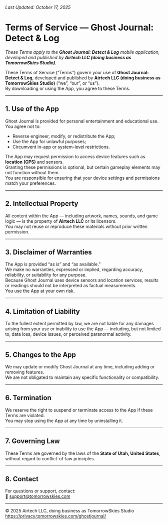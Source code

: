<link rel="stylesheet" href="../assets/style.css">

_Last Updated: October 17, 2025_

# Terms of Service — Ghost Journal: Detect & Log

_These Terms apply to the **Ghost Journal: Detect & Log** mobile application, developed and published by **Airtech LLC (doing business as TomorrowSkies Studio)**._

These Terms of Service (“Terms”) govern your use of **Ghost Journal: Detect & Log**, developed and published by **Airtech LLC (doing business as TomorrowSkies Studio)** (“we”, “our”, or “us”).  
By downloading or using the App, you agree to these Terms.

---

## 1. Use of the App
Ghost Journal is provided for personal entertainment and educational use.  
You agree not to:
- Reverse engineer, modify, or redistribute the App;
- Use the App for unlawful purposes;
- Circumvent in-app or system-level restrictions.

The App may request permission to access device features such as **location (GPS)** and sensors.  
Granting these permissions is optional, but certain gameplay elements may not function without them.  
You are responsible for ensuring that your device settings and permissions match your preferences.

---

## 2. Intellectual Property
All content within the App — including artwork, names, sounds, and game logic — is the property of **Airtech LLC** or its licensors.  
You may not reuse or reproduce these materials without prior written permission.

---

## 3. Disclaimer of Warranties
The App is provided “as is” and “as available.”  
We make no warranties, expressed or implied, regarding accuracy, reliability, or suitability for any purpose.  
Because Ghost Journal uses device sensors and location services, results or readings should not be interpreted as factual measurements.  
You use the App at your own risk.

---

## 4. Limitation of Liability
To the fullest extent permitted by law, we are not liable for any damages arising from your use or inability to use the App — including, but not limited to, data loss, device issues, or perceived paranormal activity.

---

## 5. Changes to the App
We may update or modify Ghost Journal at any time, including adding or removing features.  
We are not obligated to maintain any specific functionality or compatibility.

---

## 6. Termination
We reserve the right to suspend or terminate access to the App if these Terms are violated.  
You may stop using the App at any time by uninstalling it.

---

## 7. Governing Law
These Terms are governed by the laws of the **State of Utah, United States**, without regard to conflict-of-law principles.

---

## 8. Contact
For questions or support, contact:  
📧 [support@tomorrowskies.com](mailto:support@tomorrowskies.com)

---

<footer>
  © 2025 Airtech LLC, doing business as TomorrowSkies Studio<br>
  <a href="https://privacy.tomorrowskies.com/ghostjournal/">https://privacy.tomorrowskies.com/ghostjournal/</a>
</footer>
